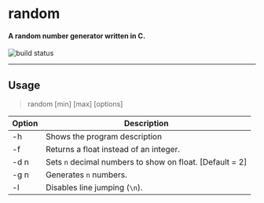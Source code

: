 # random
#### A random number generator written in C.

![build status](https://gitlab.com/fakeDeathBRX/random/badges/master/pipeline.svg)

----------

## Usage
> random [min] [max] [options]

| Option | Description |
|--|--|
| -h | Shows the program description |
| -f | Returns a float instead of an integer. |
| -d n | Sets `n` decimal numbers to show on float. [Default = 2] |
| -g n | Generates `n` numbers. |
| -l | Disables line jumping (`\n`). |
